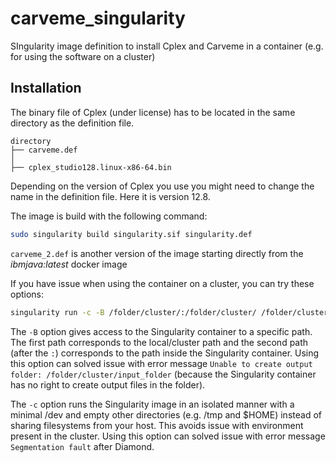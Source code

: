 # carveme_singularity
SIngularity image definition to install Cplex and Carveme in a container (e.g. for using the software on a cluster)

## Installation
The binary file of Cplex (under license) has to be located in the same directory as the definition file. 

```
directory
├── carveme.def
│
├── cplex_studio128.linux-x86-64.bin
````

Depending on the version of Cplex you use you might need to change the name in the definition file. Here it is version 12.8.

The image is build with the following command:


```sh
sudo singularity build singularity.sif singularity.def
```

```carveme_2.def``` is another version of the image starting directly from the *ibmjava:latest* docker image

If you have issue when using the container on a cluster, you can try these options:

```sh
singularity run -c -B /folder/cluster/:/folder/cluster/ /folder/cluster/carveme.sif carve /folder/cluster/input_folder/data.faa
```

The ``-B`` option gives access to the Singularity container to a specific path. The first path corresponds to the local/cluster path and the second path (after the ``:``) corresponds to the path inside the Singularity container. Using this option can solved issue with error message ``Unable to create output folder: /folder/cluster/input_folder`` (because the Singularity container has no right to create output files in the folder).

The ``-c`` option runs the Singularity image in an isolated manner with a minimal /dev and empty other directories (e.g. /tmp and $HOME) instead of sharing filesystems from your host. This avoids issue with environment present in the cluster. Using this option can solved issue with error message ``Segmentation fault`` after Diamond.

